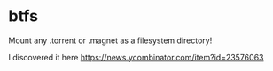 # btfs
Mount any .torrent or .magnet as a filesystem directory!

I discovered it here
https://news.ycombinator.com/item?id=23576063

